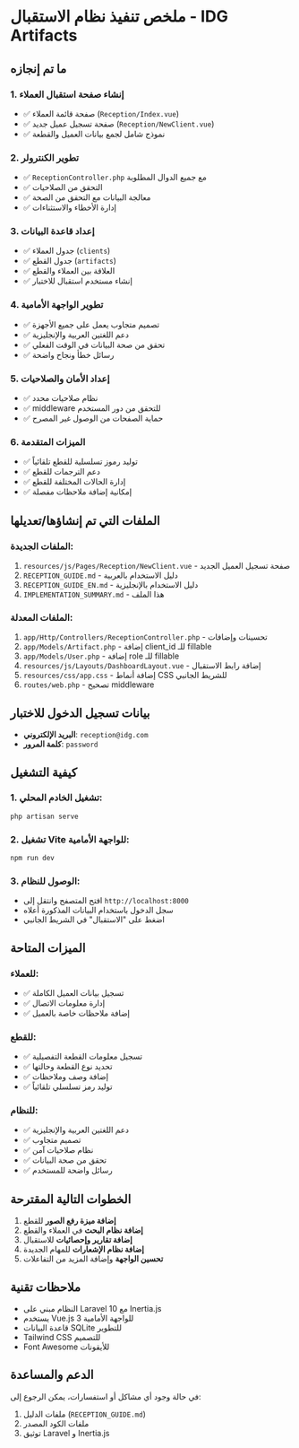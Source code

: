 # ملخص تنفيذ نظام الاستقبال - IDG Artifacts

## ما تم إنجازه

### 1. إنشاء صفحة استقبال العملاء
- ✅ صفحة قائمة العملاء (`Reception/Index.vue`)
- ✅ صفحة تسجيل عميل جديد (`Reception/NewClient.vue`)
- ✅ نموذج شامل لجمع بيانات العميل والقطعة

### 2. تطوير الكنترولر
- ✅ `ReceptionController.php` مع جميع الدوال المطلوبة
- ✅ التحقق من الصلاحيات
- ✅ معالجة البيانات مع التحقق من الصحة
- ✅ إدارة الأخطاء والاستثناءات

### 3. إعداد قاعدة البيانات
- ✅ جدول العملاء (`clients`)
- ✅ جدول القطع (`artifacts`)
- ✅ العلاقة بين العملاء والقطع
- ✅ إنشاء مستخدم استقبال للاختبار

### 4. تطوير الواجهة الأمامية
- ✅ تصميم متجاوب يعمل على جميع الأجهزة
- ✅ دعم اللغتين العربية والإنجليزية
- ✅ تحقق من صحة البيانات في الوقت الفعلي
- ✅ رسائل خطأ ونجاح واضحة

### 5. إعداد الأمان والصلاحيات
- ✅ نظام صلاحيات محدد
- ✅ middleware للتحقق من دور المستخدم
- ✅ حماية الصفحات من الوصول غير المصرح

### 6. الميزات المتقدمة
- ✅ توليد رموز تسلسلية للقطع تلقائياً
- ✅ دعم الترجمات للقطع
- ✅ إدارة الحالات المختلفة للقطع
- ✅ إمكانية إضافة ملاحظات مفصلة

## الملفات التي تم إنشاؤها/تعديلها

### الملفات الجديدة:
1. `resources/js/Pages/Reception/NewClient.vue` - صفحة تسجيل العميل الجديد
2. `RECEPTION_GUIDE.md` - دليل الاستخدام بالعربية
3. `RECEPTION_GUIDE_EN.md` - دليل الاستخدام بالإنجليزية
4. `IMPLEMENTATION_SUMMARY.md` - هذا الملف

### الملفات المعدلة:
1. `app/Http/Controllers/ReceptionController.php` - تحسينات وإضافات
2. `app/Models/Artifact.php` - إضافة client_id للـ fillable
3. `app/Models/User.php` - إضافة role للـ fillable
4. `resources/js/Layouts/DashboardLayout.vue` - إضافة رابط الاستقبال
5. `resources/css/app.css` - إضافة أنماط CSS للشريط الجانبي
6. `routes/web.php` - تصحيح middleware

## بيانات تسجيل الدخول للاختبار
- **البريد الإلكتروني**: `reception@idg.com`
- **كلمة المرور**: `password`

## كيفية التشغيل

### 1. تشغيل الخادم المحلي:
```bash
php artisan serve
```

### 2. تشغيل Vite للواجهة الأمامية:
```bash
npm run dev
```

### 3. الوصول للنظام:
- افتح المتصفح وانتقل إلى `http://localhost:8000`
- سجل الدخول باستخدام البيانات المذكورة أعلاه
- اضغط على "الاستقبال" في الشريط الجانبي

## الميزات المتاحة

### للعملاء:
- ✅ تسجيل بيانات العميل الكاملة
- ✅ إدارة معلومات الاتصال
- ✅ إضافة ملاحظات خاصة بالعميل

### للقطع:
- ✅ تسجيل معلومات القطعة التفصيلية
- ✅ تحديد نوع القطعة وحالتها
- ✅ إضافة وصف وملاحظات
- ✅ توليد رمز تسلسلي تلقائياً

### للنظام:
- ✅ دعم اللغتين العربية والإنجليزية
- ✅ تصميم متجاوب
- ✅ نظام صلاحيات آمن
- ✅ تحقق من صحة البيانات
- ✅ رسائل واضحة للمستخدم

## الخطوات التالية المقترحة

1. **إضافة ميزة رفع الصور** للقطع
2. **إضافة نظام البحث** في العملاء والقطع
3. **إضافة تقارير وإحصائيات** للاستقبال
4. **إضافة نظام الإشعارات** للمهام الجديدة
5. **تحسين الواجهة** وإضافة المزيد من التفاعلات

## ملاحظات تقنية

- النظام مبني على Laravel 10 مع Inertia.js
- يستخدم Vue.js 3 للواجهة الأمامية
- قاعدة البيانات SQLite للتطوير
- Tailwind CSS للتصميم
- Font Awesome للأيقونات

## الدعم والمساعدة

في حالة وجود أي مشاكل أو استفسارات، يمكن الرجوع إلى:
1. ملفات الدليل (`RECEPTION_GUIDE.md`)
2. ملفات الكود المصدر
3. توثيق Laravel و Inertia.js 